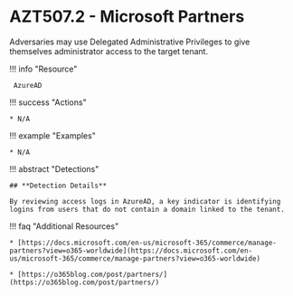 # AZT507.2 - Microsoft Partners                                                                                            

Adversaries may use Delegated Administrative Privileges to give themselves administrator access to the target tenant.

!!! info "Resource" 

	 AzureAD

!!! success "Actions"

	* N/A

!!! example "Examples"

	* N/A

!!! abstract "Detections"

	## **Detection Details**
	
	By reviewing access logs in AzureAD, a key indicator is identifying logins from users that do not contain a domain linked to the tenant. 


!!! faq "Additional Resources"

	* [https://docs.microsoft.com/en-us/microsoft-365/commerce/manage-partners?view=o365-worldwide](https://docs.microsoft.com/en-us/microsoft-365/commerce/manage-partners?view=o365-worldwide)
	
	* [https://o365blog.com/post/partners/](https://o365blog.com/post/partners/)
